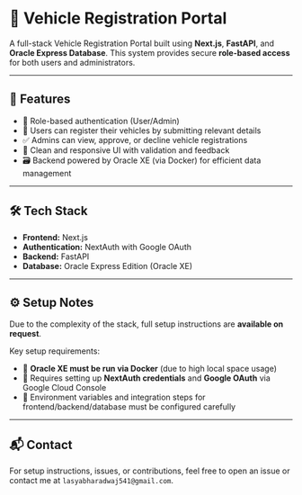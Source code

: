 # 🚗 Vehicle Registration Portal

A full-stack Vehicle Registration Portal built using **Next.js**, **FastAPI**, and **Oracle Express Database**. This system provides secure **role-based access** for both users and administrators.

---

## 🔧 Features

- 🔐 Role-based authentication (User/Admin)
- 📝 Users can register their vehicles by submitting relevant details
- ✅ Admins can view, approve, or decline vehicle registrations
- 💬 Clean and responsive UI with validation and feedback
- 🗃️ Backend powered by Oracle XE (via Docker) for efficient data management

---

## 🛠️ Tech Stack

- **Frontend:** Next.js
- **Authentication:** NextAuth with Google OAuth
- **Backend:** FastAPI
- **Database:** Oracle Express Edition (Oracle XE)

---

## ⚙️ Setup Notes

Due to the complexity of the stack, full setup instructions are **available on request**.

Key setup requirements:

- 🐳 **Oracle XE must be run via Docker** (due to high local space usage)
- 🔐 Requires setting up **NextAuth credentials** and **Google OAuth** via Google Cloud Console
- 🔌 Environment variables and integration steps for frontend/backend/database must be configured carefully

---

## 📬 Contact

For setup instructions, issues, or contributions, feel free to open an issue or contact me at `lasyabharadwaj541@gmail.com`.
